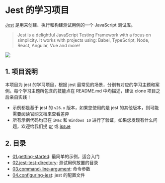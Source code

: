 # Jest 的学习项目

[Jest](https://jestjs.io/) 是用来创建、执行和构建测试用例的一个 JavaScript 测试库。

> Jest is a delightful JavaScript Testing Framework with a focus on simplicity. It works with projects using: Babel, TypeScript, Node, React, Angular, Vue and more!

![](../.asset/img/jest-solo.png)

## 1. 项目说明

本项目为 jest 的学习项目，根据 jest 最常见的场景，分别有对应的学习主题和案例。每个学习主题所包含的技能点在 README.md 中均描述，建议 clone 项目之后亲自实践！

- 示例都是基于 jest 的 `v26.x` 版本，如果您使用的是 jest 的其他版本，则可能需要阅读官网文档来查看差异
- 所有示例代码均已在 `iMac` 和 `Windows 10` 进行了验证，如果您发现有什么问题，欢迎给我们提 [pr](https://github.com/matmanjs/test-automation-training/pulls) 或 [issue](https://github.com/matmanjs/test-automation-training/issues)

## 2. 目录

- [01.getting-started](./01.getting-started): 最简单的示例，适合入门
- [02.jest-test-directory](./02.jest-test-directory): 测试用例放置的目录
- [03.command-line-argument](./03.command-line-argument): 命令参数
- [04.configuring-jest](./04.configuring-jest): jest 的配置文件
